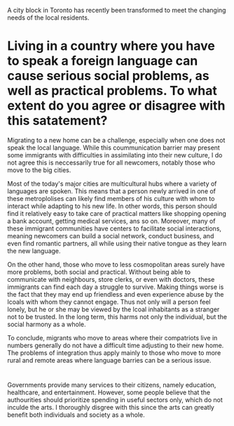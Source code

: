 A city block in Toronto has recently been transformed to meet the changing needs of the local residents.
# Living in a country where you have to speak a foreign language can cause serious social problems, as well as practical problems. To what extent do you agree or disagree with this satatement?

Migrating to a new home can be a challenge, especially when one does not speak the local language. While this coummunication barrier may present some immigrants with difficulties in assimilating into
their new culture, I do not agree this is neccessarily true for all newcomers, notably those who move to the big cities.

Most of the today's major cities are multicultural hubs where a variety of languages are spoken. This means that a person newly arrived in one of these metroplolises can likely find
members of his culture with whom to interact while adapting to his new life. In other words, this person should find it relatively easy to take care of practical matters like shopping
opening a bank account, getting medical services, ans so on. Moreover, many of these immigrant communities have centers to facilitate social interactions, meaning newcomers can 
build a social network, conduct business, and even find romantic partners, all while using their native tongue as they learn the new language.

On the other hand, those who move to less cosmopolitan areas surely have more problems, both social and practical. Without being able to communicate with neighbours, store clerks,
or even with doctors, these immigrants can find each day a struggle to survive. Making things worse is the fact that they may end up friendless and even experience abuse by the lcoals
with whom they cannot engage. Thus not only will a person feel lonely, but he or she may be viewed by the lcoal inhabitants as a stranger not to be trusted. In the long term, this
harms not only the individual, but the social harmony as a whole.

To conclude, migrants who move to areas where their compatriots live in numbers generally do not have a difficult time adjusting to their new home. The problems of integration thus
apply mainly to those who move to more rural and remote areas where language barries can be a serious issue.

#

Governments provide many services to their citizens, namely education, healthcare, and entertainment. However, some people believe that the authourities should prioritize spending
in useful sectors only, which do not inculde the arts. I thoroughly disgree with this since the arts can greatly benefit both individuals and society as a whole.


